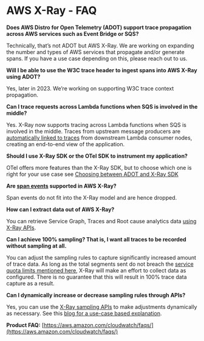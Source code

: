 # AWS X-Ray - FAQ

**Does AWS Distro for Open Telemetry (ADOT) support trace propagation across AWS services such as Event Bridge or SQS?**

Technically, that’s not ADOT but AWS X-Ray. We are working on expanding the number and types of AWS services that propagate and/or generate spans. If you have a use case depending on this, please reach out to us.

**Will I be able to use the W3C trace header to ingest spans into AWS X-Ray using ADOT?**

Yes, later in 2023. We’re working on supporting W3C trace context propagation. 

**Can I trace requests across Lambda functions when SQS is involved in the middle?**

Yes. X-Ray now supports tracing across Lambda functions when SQS is involved in the middle. Traces from upstream message producers are [automatically linked to traces](https://docs.aws.amazon.com/xray/latest/devguide/xray-services-sqs.html) from downstream Lambda consumer nodes, creating an end-to-end view of the application.

**Should I use X-Ray SDK or the OTel SDK to instrument my application?**

OTel offers more features than the X-Ray SDK, but to choose which one is right for your use case see [Choosing between ADOT and X-Ray SDK](https://docs.aws.amazon.com/xray/latest/devguide/xray-instrumenting-your-app.html#xray-instrumenting-choosing)

**Are [span events](https://opentelemetry.io/docs/instrumentation/ruby/manual/#add-span-events) supported in AWS X-Ray?**

Span events do not fit into the X-Ray model and are hence dropped.

**How can I extract data out of AWS X-Ray?**

You can retrieve Service Graph, Traces and Root cause analytics data [using X-Ray APIs](https://docs.aws.amazon.com/xray/latest/devguide/xray-api-gettingdata.html).

**Can I achieve 100% sampling? That is, I want all traces to be recorded without sampling at all.**

You can adjust the sampling rules to capture significantly increased amount of trace data. As long as the total segments sent do not breach the [service quota limits mentioned here](https://docs.aws.amazon.com/general/latest/gr/xray.html#limits_xray), X-Ray will make an effort to collect data as configured. There is no guarantee that this will result in 100% trace data capture as a result.

**Can I dynamically increase or decrease sampling rules through APIs?**

Yes, you can use the [X-Ray sampling APIs](https://docs.aws.amazon.com/xray/latest/devguide/xray-api-sampling.html) to make adjustments dynamically as necessary. See this [blog for a use-case based explanation](https://aws.amazon.com/blogs/mt/dynamically-adjusting-x-ray-sampling-rules/).

**Product FAQ:** [https://aws.amazon.com/cloudwatch/faqs/](https://aws.amazon.com/cloudwatch/faqs/)

